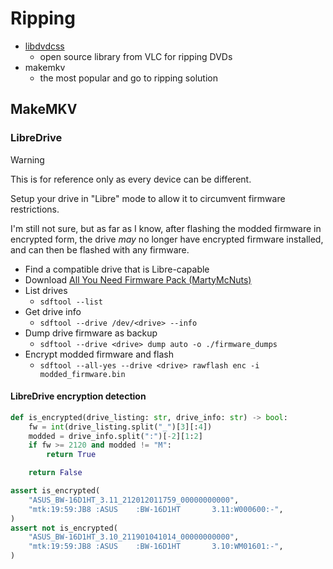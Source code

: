 # Ripping

- [libdvdcss](https://www.videolan.org/developers/libdvdcss.html)
    - open source library from VLC for ripping DVDs
- makemkv
    - the most popular and go to ripping solution

## MakeMKV

### LibreDrive

> [!warning] 
> This is for reference only as every device can be different.

Setup your drive in "Libre" mode to allow it to circumvent firmware restrictions.

I'm still not sure, but as far as I know, after flashing the modded firmware in encrypted form, the drive *may* no longer have encrypted firmware installed, and can then be flashed with any firmware.

- Find a compatible drive that is Libre-capable
- Download [All You Need Firmware Pack (MartyMcNuts)](https://forum.makemkv.com/forum/viewtopic.php?t=22896)
- List drives
    - `sdftool --list`
- Get drive info
    - `sdftool --drive /dev/<drive> --info`
- Dump drive firmware as backup
    - `sdftool --drive <drive> dump auto -o ./firmware_dumps`
- Encrypt modded firmware and flash
    - `sdftool --all-yes --drive <drive> rawflash enc -i modded_firmware.bin`

#### LibreDrive encryption detection

```python
def is_encrypted(drive_listing: str, drive_info: str) -> bool:
    fw = int(drive_listing.split("_")[3][:4])
    modded = drive_info.split(":")[-2][1:2]
    if fw >= 2120 and modded != "M":
        return True

    return False

assert is_encrypted(
    "ASUS_BW-16D1HT_3.11_212012011759_00000000000",
    "mtk:19:59:JB8 :ASUS    :BW-16D1HT       3.11:W000600:-",
)
assert not is_encrypted(
    "ASUS_BW-16D1HT_3.10_211901041014_00000000000",
    "mtk:19:59:JB8 :ASUS    :BW-16D1HT       3.10:WM01601:-",
)
```
